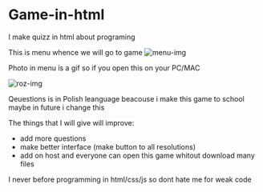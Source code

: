 # Game-in-html

I make quizz in html about programing

This is menu whence we will go to game 
![menu-img](https://user-images.githubusercontent.com/76879087/117875960-12d08180-b2a3-11eb-9579-cf0c3955a7d2.png)

Photo in menu is a gif so if you open this on your PC/MAC

![roz-img](https://user-images.githubusercontent.com/76879087/117876322-8b374280-b2a3-11eb-8f21-2f3ddadd5826.png)

Qeuestions is in Polish leanguage beacouse i make this game to school maybe in future i change this

The things that I will give will improve:
- add more questions 
- make better interface (make button to all resolutions)
- add on host and everyone can open this game whitout download many files

I never before programming in html/css/js so dont hate me for weak code 
